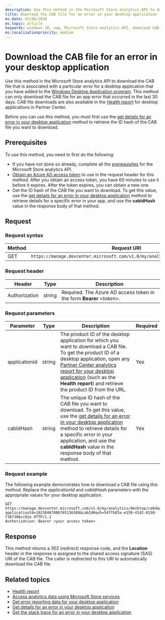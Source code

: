 ```yaml
---
description: Use this method in the Microsoft Store analytics API to download the CAB file for an error in your desktop application.
title: Download the CAB file for an error in your desktop application
ms.date: 03/06/2018
ms.topic: article
keywords: windows 10, uwp, Microsoft Store analytics API, download CAB, desktop application
ms.localizationpriority: medium
---
```

# Download the CAB file for an error in your desktop application

Use this method in the Microsoft Store analytics API to download the CAB file that is associated with a particular error for a desktop application that you have added to the [Windows Desktop Application program](https://msdn.microsoft.com/library/windows/desktop/mt826504). This method can only download the CAB file for an app error that occurred in the last 30 days. CAB file downloads are also available in the [Health report](https://msdn.microsoft.com/library/windows/desktop/mt826504) for desktop applications in Partner Center.

Before you can use this method, you must first use the [get details for an error in your desktop application](get-details-for-an-error-in-your-desktop-application.md) method to retrieve the ID hash of the CAB file you want to download.

## Prerequisites


To use this method, you need to first do the following:

* If you have not done so already, complete all the [prerequisites](access-analytics-data-using-windows-store-services.md#prerequisites) for the Microsoft Store analytics API.
* [Obtain an Azure AD access token](access-analytics-data-using-windows-store-services.md#obtain-an-azure-ad-access-token) to use in the request header for this method. After you obtain an access token, you have 60 minutes to use it before it expires. After the token expires, you can obtain a new one.
* Get the ID hash of the CAB file you want to download. To get this value, use the [get details for an error in your desktop application](get-details-for-an-error-in-your-desktop-application.md) method to retrieve details for a specific error in your app, and use the **cabIdHash** value in the response body of that method.

## Request


### Request syntax

| Method | Request URI                                                          |
|--------|----------------------------------------------------------------------|
| GET    | ```https://manage.devcenter.microsoft.com/v1.0/my/analytics/desktop/cabdownload``` |


### Request header

| Header        | Type   | Description                                                                 |
|---------------|--------|-----------------------------------------------------------------------------|
| Authorization | string | Required. The Azure AD access token in the form **Bearer** &lt;*token*&gt;. |


### Request parameters

| Parameter        | Type   |  Description      |  Required  |
|---------------|--------|---------------|------|
| applicationId | string | The product ID of the desktop application for which you want to download a CAB file. To get the product ID of a desktop application, open any [Partner Center analytics report for your desktop application](https://msdn.microsoft.com/library/windows/desktop/mt826504) (such as the **Health report**) and retrieve the product ID from the URL. |  Yes  |
| cabIdHash | string | The unique ID hash of the CAB file you want to download. To get this value, use the [get details for an error in your desktop application](get-details-for-an-error-in-your-desktop-application.md) method to retrieve details for a specific error in your application, and use the **cabIdHash** value in the response body of that method. |  Yes  |


### Request example

The following example demonstrates how to download a CAB file using this method. Replace the *applicationId* and *cabIdHash* parameters with the appropriate values for your desktop application.

```syntax
GET https://manage.devcenter.microsoft.com/v1.0/my/analytics/desktop/cabdownload?applicationId=10238467886765136388&cabIdHash=54ffb83a-e159-41d2-8158-f36f306cc01e HTTP/1.1
Authorization: Bearer <your access token>
```

## Response

This method returns a 302 (redirect) response code, and the **Location** header in the response is assigned to the shared access signature (SAS) URI of the CAB file. The caller is redirected to this URI to automatically download the CAB file.

## Related topics

* [Health report](../publish/health-report.md)
* [Access analytics data using Microsoft Store services](access-analytics-data-using-windows-store-services.md)
* [Get error reporting data for your desktop application](get-desktop-application-error-reporting-data.md)
* [Get details for an error in your desktop application](get-details-for-an-error-in-your-desktop-application.md)
* [Get the stack trace for an error in your desktop application](get-the-stack-trace-for-an-error-in-your-desktop-application.md)
